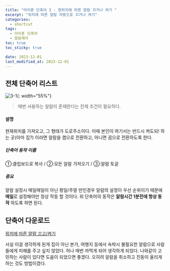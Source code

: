 ```yaml
---
title: "아이폰 단축어 3 : 현위치에 따른 알람 끄거나 켜기 "
excerpt: "위치에 따른 알람 자동으로 끄거나 켜기"
categories:
  - shortcut
tags:
  - 아이폰 단축어
  - 알람제어
toc: true
toc_sticky: true

date: 2023-12-01
last_modified_at: 2023-12-01
---
```


## 전체 단축어 리스트
![3-1](https://github.com/kyler1301/kyleholic.io/assets/28719460/68c7a3a1-4bde-4530-8ac8-52da05213678){: width="55%"}

> 매번 사용하는 알람이 존재한다는 전제 조건이 필요하다.

#### 설명
현재위치를 가져오고, 그 형태가 도로주소이다. 이때 본인이 여기서는 반드시 켜도되! 하는 곳(아마 집?)
이라면 알람을 켬으로 전환하고, 아니면 끔으로 전환하도록 한다.
##### 단축어 동작 이름
①:클립보드로 복사 / ②:모든 알람 가져오기 / ③:알람 토글

##### 중요
알람 설정시 매일매일이 아닌 평일/주말 만인경우 알람의 설정이 우선 순위이기 때문에 **매일**로 설정해야만 정상 작동 할 것이다.
위 단축어의 동작은 __알람시간 1분전에 항상 동작__ 하도록 하면 된다.


## 단축어 다운로드
[위치에 따른 알람 끄고/켜기](https://www.icloud.com/shortcuts/971f0d19caea4bf5bc54fb3a0dd337f4)

사실 이걸 생각하게 된게 집이 아닌 본가, 여행지 등에서 숙박시 불필요한 알람으로 사람들에게 피해를 주고 싶지 않았다. 허나 매번 까먹게 되어 생각하게 되었다. 
나와같이 고민하는 사람이 있다면 도움이 되었으면 좋겠다.
오히려 알람을 취소하고 진동이 울리게 하는 것도 방법이겠다.